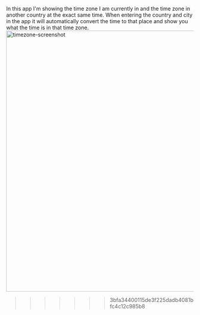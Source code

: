 
In this app I'm showing the time zone I am currently in and the time zone in another country at the exact same time. When entering the country and city in the app it will automatically convert the time to that place and show you what the time is in that time zone.
<img width="701" alt="timezone-screenshot" src="https://github.com/RVCC-IDMX/tz-convert-Niaraa/assets/123399425/d7687174-1abb-4c29-a8ca-0fa86f2e2d36">
>>>>>>> 3bfa34400115de3f225dadb4081bfc4c12c985b8
